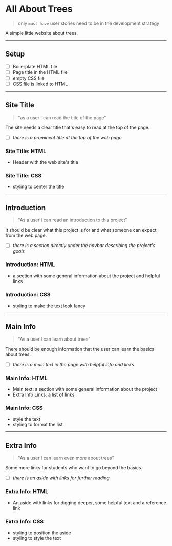# All About Trees

> only `must have` user stories need to be in the development strategy

A simple little website about trees.

---

## Setup

- [ ] Boilerplate HTML file
- [ ] Page title in the HTML file
- [ ] empty CSS file
- [ ] CSS file is linked to HTML

---

<!--
  all issues for this user story have a `for: site title` label

  this section can be copy-pasted into an issue on the project board

  you can add more labels to these issues (`html`, `css`, `documentation`, ...)
-->

<!-- issue title -->

## Site Title

<!-- user story -->

> "as a user I can read the title of the page"

<!-- detailed description -->

The site needs a clear title that's easy to read at the top of the page.

<!-- acceptance criteria -->

- [ ] _there is a prominent title at the top of the web page_

<!-- code you think you will need -->

### Site Title: HTML

- Header with the web site's title

### Site Title: CSS

- styling to center the title

---

## Introduction

> "As a user I can read an introduction to this project"

It should be clear what this project is for and what someone can expect from the
web page.

- [ ] _there is a section directly under the navbar describing the project's
      goals_

### Introduction: HTML

- a section with some general information about the project and helpful links

### Introduction: CSS

- styling to make the text look fancy

---

## Main Info

> "As a user I can learn about trees"

There should be enough information that the user can learn the basics about
trees.

- [ ] _there is a main text in the page with helpful info and links_

### Main Info: HTML

- Main text: a section with some general information about the project
- Extra Info Links: a list of links

### Main Info: CSS

- style the text
- styling to format the list

---

## Extra Info

> "As a user I can learn even more about trees"

Some more links for students who want to go beyond the basics.

- [ ] _there is an aside with links for further reading_

### Extra Info: HTML

- An aside with links for digging deeper, some helpful text and a reference link

### Extra Info: CSS

- styling to position the aside
- styling to style the text